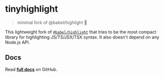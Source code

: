 # tinyhighlight

> minimal fork of @babel/highlight 🌈

This lightweight fork of [`@babel/highlight`](https://www.npmjs.com/package/@babel/highlight) that tries to be the most compact library for highlighting JS/TS/JSX/TSX syntax. It also doesn't depend on any Node.js API.

## Docs
Read **[full docs](https://github.com/tinylibs/tinyhighlight#readme)** on GitHub.
